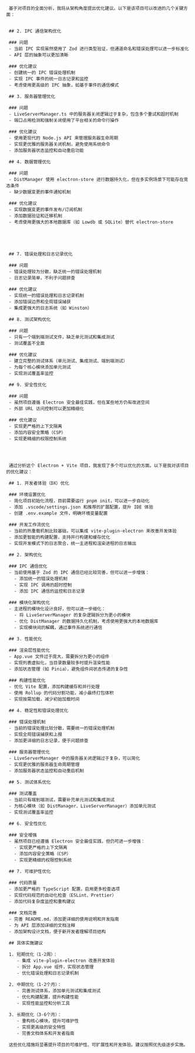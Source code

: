                                                                                                                                                                                      
     基于对项目的全面分析，我将从架构角度提出优化建议。以下是该项目可以改进的几个关键方面：                                                                                          
                                                                                                                                
                                                                                                                                                                                     
     ## 2. IPC 通信架构优化                                                                                                                                                          
                                                                                                                                                                                     
     ### 问题                                                                                                                                                                        
     - 当前 IPC 实现虽然使用了 Zod 进行类型验证，但通道命名和错误处理可以进一步标准化                                                                                                
     - API 层的抽象可以更加清晰                                                                                                                                                      
                                                                                                                                                                                     
     ### 优化建议                                                                                                                                                                    
     - 创建统一的 IPC 错误处理机制                                                                                                                                                   
     - 实现 IPC 事件的统一日志记录和监控                                                                                                                                             
     - 考虑使用更高级的 IPC 抽象，如基于事件的通信模式                                                                                                                               
                                                                                                                                                                                     
     ## 3. 服务器管理优化                                                                                                                                                            
                                                                                                                                                                                     
     ### 问题                                                                                                                                                                        
     - LiveServerManager.ts 中的服务器关闭逻辑过于复杂，包含多个重试和超时机制                                                                                                       
     - 端口占用检测和强制关闭使用了平台相关的命令行操作                                                                                                                              
                                                                                                                                                                                     
     ### 优化建议                                                                                                                                                                    
     - 使用更现代的 Node.js API 来管理服务器生命周期                                                                                                                                 
     - 实现更优雅的服务器关闭机制，避免使用系统命令                                                                                                                                  
     - 添加服务器状态监控和自动重启功能                                                                                                                                              
                                                                                                                                                                                     
     ## 4. 数据管理优化                                                                                                                                                              
                                                                                                                                                                                     
     ### 问题                                                                                                                                                                        
     - DistManager 使用 electron-store 进行数据持久化，但在多实例场景下可能存在竞态条件                                                                                              
     - 缺少数据变更的事件通知机制                                                                                                                                                    
                                                                                                                                                                                     
     ### 优化建议                                                                                                                                                                    
     - 实现数据变更的事件发布/订阅机制                                                                                                                                               
     - 添加数据验证和迁移机制                                                                                                                                                        
     - 考虑使用更强大的本地数据库（如 Lowdb 或 SQLite）替代 electron-store                                                                                                           
                                                                                                                                                                                     
                                                                                                                                                                                     
                                                                                                                                                                                     
                                                                                                                                                    
                                                                                                                                                                                     
     ## 7. 错误处理和日志记录优化                                                                                                                                                    
                                                                                                                                                                                     
     ### 问题                                                                                                                                                                        
     - 错误处理较为分散，缺乏统一的错误处理机制                                                                                                                                      
     - 日志记录简单，不利于问题排查                                                                                                                                                  
                                                                                                                                                                                     
     ### 优化建议                                                                                                                                                                    
     - 实现统一的错误处理和日志记录机制                                                                                                                                              
     - 添加错误边界和全局错误捕获                                                                                                                                                    
     - 集成更强大的日志系统（如 Winston）                                                                                                                                            
                                                                                                                                                                                     
     ## 8. 测试架构优化                                                                                                                                                              
                                                                                                                                                                                     
     ### 问题                                                                                                                                                                        
     - 只有一个端到端测试文件，缺乏单元测试和集成测试                                                                                                                                
     - 测试覆盖不全面                                                                                                                                                                
                                                                                                                                                                                     
     ### 优化建议                                                                                                                                                                    
     - 建立完整的测试体系（单元测试、集成测试、端到端测试）                                                                                                                          
     - 为每个核心模块添加单元测试                                                                                                                                                    
     - 实现测试覆盖率监控                                                                                                                                                            
                                                                                                                                                                                     
     ## 9. 安全性优化                                                                                                                                                                
                                                                                                                                                                                     
     ### 问题                                                                                                                                                                        
     - 虽然项目遵循 Electron 安全最佳实践，但在某些地方仍有改进空间                                                                                                                  
     - 外部 URL 访问控制可以更加精细化                                                                                                                                               
                                                                                                                                                                                     
     ### 优化建议                                                                                                                                                                    
     - 实现更严格的上下文隔离                                                                                                                                                        
     - 添加内容安全策略（CSP）                                                                                                                                                       
     - 实现更精细的权限控制系统                                                                                                                                                      
                                                                                                                                                                                     
                                                                     


     通过分析这个 Electron + Vite 项目，我发现了多个可以优化的方面。以下是我对该项目的优化建议：                                                                                     
                                                                                                                                                                                     
     ## 1. 开发者体验（DX）优化                                                                                                                                                      
                                                                                                                                                                                     
     ### 环境设置优化                                                                                                                                                                
     - 简化项目初始化流程，目前需要运行 pnpm init，可以进一步自动化                                                                                                                  
     - 添加 .vscode/settings.json 和推荐的扩展配置，提升 IDE 体验                                                                                                                    
     - 创建 .env.example 文件，明确环境变量配置                                                                                                                                      
                                                                                                                                                                                     
     ### 开发工作流优化                                                                                                                                                              
     - 当前的热重载机制比较基础，可以集成 vite-plugin-electron 来改善开发体验                                                                                                        
     - 添加更智能的构建配置，支持并行构建和缓存优化                                                                                                                                  
     - 实现开发模式下的日志聚合，统一主进程和渲染进程的日志输出                                                                                                                      
                                                                                                                                                                                     
     ## 2. 架构优化                                                                                                                                                                  
                                                                                                                                                                                     
     ### IPC 通信优化                                                                                                                                                                
     - 当前使用基于 Zod 的 IPC 通信已经比较完善，但可以进一步增强：                                                                                                                  
       - 添加统一的错误处理机制                                                                                                                                                      
       - 实现 IPC 调用的超时控制                                                                                                                                                     
       - 添加 IPC 通信的监控和日志记录                                                                                                                                               
                                                                                                                                                                                     
     ### 模块化架构优化                                                                                                                                                              
     - 主进程的模块化设计良好，但可以进一步细化：                                                                                                                                    
       - 将 LiveServerManager 的复杂逻辑拆分为更小的模块                                                                                                                             
       - 优化 DistManager 的数据持久化机制，考虑使用更强大的本地数据库                                                                                                               
       - 实现模块间的解耦，通过事件系统进行通信                                                                                                                                      
                                                                                                                                                                                     
     ## 3. 性能优化                                                                                                                                                                  
                                                                                                                                                                                     
     ### 渲染层性能优化                                                                                                                                                              
     - App.vue 文件过于庞大，需要拆分为更小的组件                                                                                                                                    
     - 实现列表虚拟化，当目录数量较多时提升渲染性能                                                                                                                                  
     - 添加状态管理（如 Pinia），避免组件间状态传递的复杂性                                                                                                                          
                                                                                                                                                                                     
     ### 构建性能优化                                                                                                                                                                
     - 优化 Vite 配置，添加构建缓存和并行处理                                                                                                                                        
     - 使用 Rollup 的代码分割功能，减小最终打包体积                                                                                                                                  
     - 实现按需加载，减少初始加载时间                                                                                                                                                
                                                                                                                                                                                     
     ## 4. 稳定性和错误处理优化                                                                                                                                                      
                                                                                                                                                                                     
     ### 错误处理机制                                                                                                                                                                
     - 当前的错误处理比较分散，需要统一的错误处理机制                                                                                                                                
     - 实现全局错误捕获和上报                                                                                                                                                        
     - 添加更详细的日志记录，便于问题排查                                                                                                                                            
                                                                                                                                                                                     
     ### 服务器管理优化                                                                                                                                                              
     - LiveServerManager 中的服务器关闭逻辑过于复杂，可以简化                                                                                                                        
     - 实现更优雅的服务器生命周期管理                                                                                                                                                
     - 添加服务器状态监控和自动重启机制                                                                                                                                              
                                                                                                                                                                                     
     ## 5. 测试体系优化                                                                                                                                                              
                                                                                                                                                                                     
     ### 测试覆盖                                                                                                                                                                    
     - 当前只有端到端测试，需要补充单元测试和集成测试                                                                                                                                
     - 为核心模块（如 DistManager、LiveServerManager）添加单元测试                                                                                                                   
     - 实现测试覆盖率监控                                                                                                                                                            
                                                                                                                                                                                     
     ## 6. 安全性优化                                                                                                                                                                
                                                                                                                                                                                     
     ### 安全增强                                                                                                                                                                    
     - 虽然项目已经遵循 Electron 安全最佳实践，但仍可进一步增强：                                                                                                                    
       - 实现更严格的上下文隔离                                                                                                                                                      
       - 添加内容安全策略（CSP）                                                                                                                                                     
       - 实现更精细的权限控制系统                                                                                                                                                    
                                                                                                                                                                                     
     ## 7. 可维护性优化                                                                                                                                                              
                                                                                                                                                                                     
     ### 代码质量                                                                                                                                                                    
     - 添加更严格的 TypeScript 配置，启用更多检查选项                                                                                                                                
     - 实现代码规范的自动化检查（ESLint、Prettier）                                                                                                                                  
     - 添加代码复杂度监控和重构建议                                                                                                                                                  
                                                                                                                                                                                     
     ### 文档完善                                                                                                                                                                    
     - 完善 README.md，添加更详细的使用说明和开发指南                                                                                                                                
     - 为 API 层添加详细的文档注释                                                                                                                                                   
     - 添加架构设计文档，便于新开发者理解项目结构                                                                                                                                    
                                                                                                                                                                                     
     ## 具体实施建议                                                                                                                                                                 
                                                                                                                                                                                     
     1. 短期优化（1-2周）：                                                                                                                                                          
        - 集成 vite-plugin-electron 改善开发体验                                                                                                                                     
        - 拆分 App.vue 组件，实现状态管理                                                                                                                                            
        - 优化错误处理和日志记录机制                                                                                                                                                 
                                                                                                                                                                                     
     2. 中期优化（1-2个月）：                                                                                                                                                        
        - 完善测试体系，添加单元测试和集成测试                                                                                                                                       
        - 优化构建配置，提升构建性能                                                                                                                                                 
        - 实现性能监控和分析工具                                                                                                                                                     
                                                                                                                                                                                     
     3. 长期优化（3-6个月）：                                                                                                                                                        
        - 重构核心模块，提升可维护性                                                                                                                                                 
        - 实现更高级的安全特性                                                                                                                                                       
        - 完善文档体系和开发者指南                                                                                                                                                   
                                                                                                                                                                                     
     这些优化措施将显著提升项目的可维护性、可扩展性和开发体验。建议按照优先级逐步实施。     
